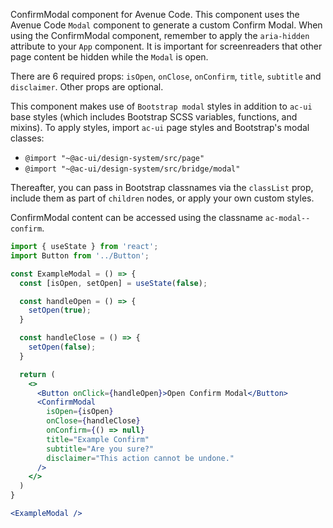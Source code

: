 ConfirmModal component for Avenue Code.
This component uses the Avenue Code `Modal` component to generate a custom Confirm Modal.
When using the ConfirmModal component, remember to apply the `aria-hidden` attribute to your `App` component.
It is important for screenreaders that other page content be hidden while the `Modal` is open.

There are 6 required props: `isOpen`, `onClose`, `onConfirm`, `title`, `subtitle` and `disclaimer`. Other props are optional.

This component makes use of `Bootstrap modal` styles in addition to `ac-ui` base styles (which includes Bootstrap SCSS variables, functions, and mixins).
To apply styles, import `ac-ui` page styles and Bootstrap's modal classes:
  * `@import "~@ac-ui/design-system/src/page"`
  * `@import "~@ac-ui/design-system/src/bridge/modal"`
  
Thereafter, you can pass in Bootstrap classnames via the `classList` prop, include them as part of `children` nodes, or apply your own custom styles.

ConfirmModal content can be accessed using the classname `ac-modal--confirm`.

```jsx
import { useState } from 'react';
import Button from '../Button';

const ExampleModal = () => {
  const [isOpen, setOpen] = useState(false);

  const handleOpen = () => {
    setOpen(true);
  }

  const handleClose = () => {
    setOpen(false);
  }

  return (
    <>
      <Button onClick={handleOpen}>Open Confirm Modal</Button>
      <ConfirmModal
        isOpen={isOpen}
        onClose={handleClose}
        onConfirm={() => null}
        title="Example Confirm"
        subtitle="Are you sure?"
        disclaimer="This action cannot be undone."
      />
    </>
  )
}

<ExampleModal />
```